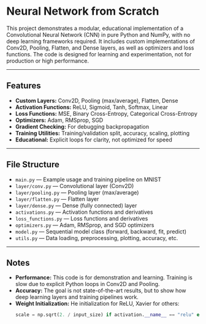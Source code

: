 # Neural Network from Scratch

This project demonstrates a modular, educational implementation of a Convolutional Neural Network (CNN) in pure Python and NumPy, with no deep learning frameworks required. It includes custom implementations of Conv2D, Pooling, Flatten, and Dense layers, as well as optimizers and loss functions. The code is designed for learning and experimentation, not for production or high performance.

---

## Features

- **Custom Layers:** Conv2D, Pooling (max/average), Flatten, Dense
- **Activation Functions:** ReLU, Sigmoid, Tanh, Softmax, Linear
- **Loss Functions:** MSE, Binary Cross-Entropy, Categorical Cross-Entropy
- **Optimizers:** Adam, RMSprop, SGD
- **Gradient Checking:** For debugging backpropagation
- **Training Utilities:** Training/validation split, accuracy, scaling, plotting
- **Educational:** Explicit loops for clarity, not optimized for speed

---

## File Structure

- `main.py` — Example usage and training pipeline on MNIST
- `layer/conv.py` — Convolutional layer (Conv2D)
- `layer/pooling.py` — Pooling layer (max/average)
- `layer/flatten.py` — Flatten layer
- `layer/dense.py` — Dense (fully connected) layer
- `activations.py` — Activation functions and derivatives
- `loss_functions.py` — Loss functions and derivatives
- `optimizers.py` — Adam, RMSprop, and SGD optimizers
- `model.py` — Sequential model class (forward, backward, fit, predict)
- `utils.py` — Data loading, preprocessing, plotting, accuracy, etc.

---

## Notes

- **Performance:** This code is for demonstration and learning. Training is slow due to explicit Python loops in Conv2D and Pooling.
- **Accuracy:** The goal is not state-of-the-art results, but to show how deep learning layers and training pipelines work.
- **Weight Initialization:** He initialization for ReLU, Xavier for others:
  ```python
  scale = np.sqrt(2. / input_size) if activation.__name__ == "relu" else np.sqrt(1. / input_size)
  ```

